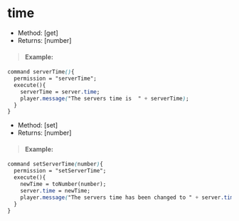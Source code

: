 # time

* Method: \[get\]
* Returns: \[number\]

> #### Example:

```css
command serverTime(){
  permission = "serverTime";
  execute(){
    serverTime = server.time;
    player.message("The servers time is  " + serverTime);
  }
}
```

* Method: \[set\]
* Returns: \[number\]

> #### Example:

```css
command setServerTime(number){
  permission = "setServerTime";
  execute(){
    newTime = toNumber(number);
    server.time = newTime;
    player.message("The servers time has been changed to " + server.time);
  }
}
```

